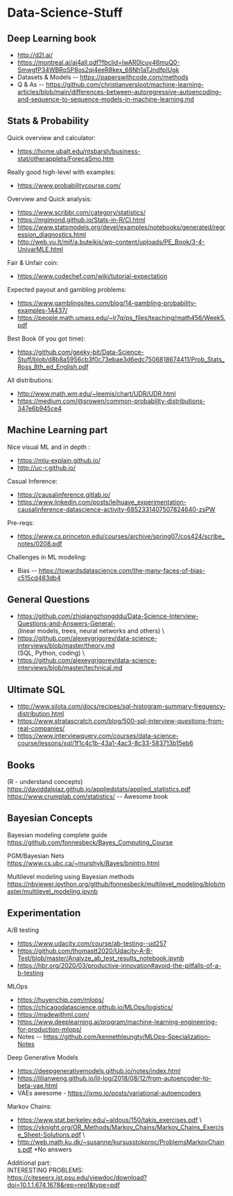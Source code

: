 # Data-Science-Stuff

## Deep Learning book
- http://d2l.ai/
- https://montreal.ai/ai4all.pdf?fbclid=IwAR0lcuy46muQ0-SmwgfP34WBRoSP8os2qi4eeR8kex_68Nh1aTJndfpIUgk
- Datasets \& Models -- https://paperswithcode.com/methods
- Q \& As -- https://github.com/christianversloot/machine-learning-articles/blob/main/differences-between-autoregressive-autoencoding-and-sequence-to-sequence-models-in-machine-learning.md


## Stats & Probability

Quick overview and calculator:
- https://home.ubalt.edu/ntsbarsh/business-stat/otherapplets/ForecaSmo.htm

Really good high-level with examples:
- https://www.probabilitycourse.com/

Overview and Quick analysis:
- https://www.scribbr.com/category/statistics/
- https://mgimond.github.io/Stats-in-R/CI.html
- https://www.statsmodels.org/devel/examples/notebooks/generated/regression_diagnostics.html
- http://web.vu.lt/mif/a.buteikis/wp-content/uploads/PE_Book/3-4-UnivarMLE.html


Fair & Unfair coin:
- https://www.codechef.com/wiki/tutorial-expectation

Expected payout and gambling problems:
- https://www.gamblingsites.com/blog/14-gambling-probability-examples-14437/
- https://people.math.umass.edu/~lr7q/ps_files/teaching/math456/Week5.pdf

Best Book (If you got time):
- https://github.com/geeky-bit/Data-Science-Stuff/blob/d8b8a5956cb3f0c73ebae3d6edc7506818674411/Prob_Stats_Ross_8th_ed_English.pdf

All distributions:
- http://www.math.wm.edu/~leemis/chart/UDR/UDR.html
- https://medium.com/@srowen/common-probability-distributions-347e6b945ce4


## Machine Learning part
Nice visual ML and in depth :
- https://mlu-explain.github.io/
- http://uc-r.github.io/

Casual Inference:
- https://causalinference.gitlab.io/
- https://www.linkedin.com/posts/leihuaye_experimentation-causalinference-datascience-activity-6852331407507824640-zsPW

Pre-reqs:
- https://www.cs.princeton.edu/courses/archive/spring07/cos424/scribe_notes/0208.pdf

Challenges in ML modeling:
 - Bias -- https://towardsdatascience.com/the-many-faces-of-bias-c515cd483db4


## General Questions
- https://github.com/zhiqiangzhongddu/Data-Science-Interview-Questions-and-Answers-General- \
(linear models, trees, neural networks and others) \
- https://github.com/alexeygrigorev/data-science-interviews/blob/master/theory.md \
(SQL, Python, coding) \
- https://github.com/alexeygrigorev/data-science-interviews/blob/master/technical.md

## Ultimate SQL
- http://www.silota.com/docs/recipes/sql-histogram-summary-frequency-distribution.html
- https://www.stratascratch.com/blog/500-sql-interview-questions-from-real-companies/
- https://www.interviewquery.com/courses/data-science-course/lessons/sql/1f1c4c1b-43a1-4ac3-8c33-583713b15eb6


## Books 
(R - understand concepts) \
https://daviddalpiaz.github.io/appliedstats/applied_statistics.pdf \
https://www.crumplab.com/statistics/ -- Awesome book

## Bayesian Concepts
Bayesian modeling complete guide \
https://github.com/fonnesbeck/Bayes_Computing_Course

PGM/Bayesian Nets \
https://www.cs.ubc.ca/~murphyk/Bayes/bnintro.html

Multilevel modeling using Bayesian methods \
https://nbviewer.ipython.org/github/fonnesbeck/multilevel_modeling/blob/master/multilevel_modeling.ipynb

## Experimentation
A/B testing
- https://www.udacity.com/course/ab-testing--ud257
- https://github.com/thomastt2020/Udacity-A-B-Test/blob/master/Analyze_ab_test_results_notebook.ipynb
- https://hbr.org/2020/03/productive-innovation#avoid-the-pitfalls-of-a-b-testing

MLOps
- https://huyenchip.com/mlops/
- https://chicagodatascience.github.io/MLOps/logistics/
- https://madewithml.com/
- https://www.deeplearning.ai/program/machine-learning-engineering-for-production-mlops/
- Notes -- https://github.com/kennethleungty/MLOps-Specialization-Notes 

Deep Generative Models
- https://deepgenerativemodels.github.io/notes/index.html
- https://lilianweng.github.io/lil-log/2018/08/12/from-autoencoder-to-beta-vae.html
- VAEs awesome - https://jxmo.io/posts/variational-autoencoders

Markov Chains:
- https://www.stat.berkeley.edu/~aldous/150/takis_exercises.pdf \
- https://vknight.org/OR_Methods/Markov_Chains/Markov_Chains_Exercise_Sheet-Solutions.pdf \
- http://web.math.ku.dk/~susanne/kursusstokproc/ProblemsMarkovChains.pdf *No answers

Additional part: \
INTERESTING PROBLEMS: \
https://citeseerx.ist.psu.edu/viewdoc/download?doi=10.1.1.674.1678&rep=rep1&type=pdf
